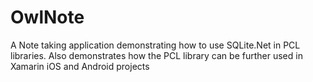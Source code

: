 # OwlNote
A Note taking application demonstrating how to use SQLite.Net in PCL libraries. Also demonstrates how the PCL library can be further used in Xamarin iOS and Android projects
